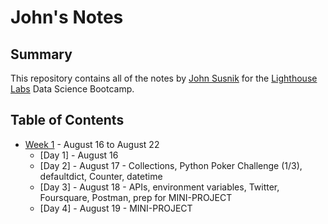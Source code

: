 # John's Notes



## Summary

This repository contains all of the notes by [John Susnik](https://github.com/jsusnik) for the [Lighthouse Labs](https://www.lighthouselabs.ca/) Data Science Bootcamp. 

## Table of Contents
* [Week 1](/w1) - August 16 to August 22
    * [Day 1] - August 16
    * [Day 2] - August 17 - Collections, Python Poker Challenge (1/3), defaultdict, Counter, datetime
    * [Day 3] - August 18 - APIs, environment variables, Twitter, Foursquare, Postman, prep for MINI-PROJECT
    * [Day 4] - August 19 - MINI-PROJECT